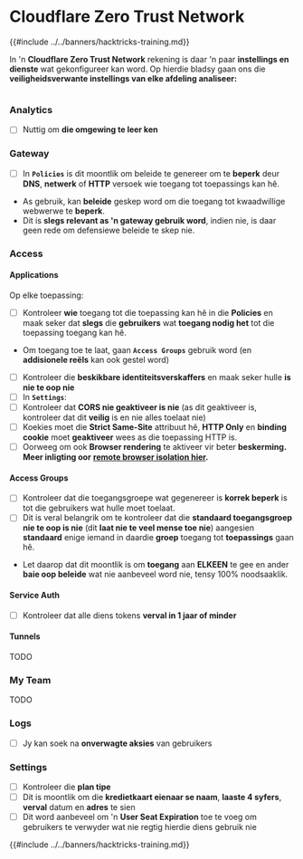 # Cloudflare Zero Trust Network

{{#include ../../banners/hacktricks-training.md}}

In 'n **Cloudflare Zero Trust Network** rekening is daar 'n paar **instellings en dienste** wat gekonfigureer kan word. Op hierdie bladsy gaan ons die **veiligheidsverwante instellings van elke afdeling analiseer:**

<figure><img src="../../images/image (206).png" alt=""><figcaption></figcaption></figure>

### Analytics

- [ ] Nuttig om **die omgewing te leer ken**

### **Gateway**

- [ ] In **`Policies`** is dit moontlik om beleide te genereer om te **beperk** deur **DNS**, **netwerk** of **HTTP** versoek wie toegang tot toepassings kan hê.
- As gebruik, kan **beleide** geskep word om die toegang tot kwaadwillige webwerwe te **beperk**.
- Dit is **slegs relevant as 'n gateway gebruik word**, indien nie, is daar geen rede om defensiewe beleide te skep nie.

### Access

#### Applications

Op elke toepassing:

- [ ] Kontroleer **wie** toegang tot die toepassing kan hê in die **Policies** en maak seker dat **slegs** die **gebruikers** wat **toegang nodig het** tot die toepassing toegang kan hê.
- Om toegang toe te laat, gaan **`Access Groups`** gebruik word (en **addisionele reëls** kan ook gestel word)
- [ ] Kontroleer die **beskikbare identiteitsverskaffers** en maak seker hulle **is nie te oop nie**
- [ ] In **`Settings`**:
- [ ] Kontroleer dat **CORS nie geaktiveer is nie** (as dit geaktiveer is, kontroleer dat dit **veilig** is en nie alles toelaat nie)
- [ ] Koekies moet die **Strict Same-Site** attribuut hê, **HTTP Only** en **binding cookie** moet **geaktiveer** wees as die toepassing HTTP is.
- [ ] Oorweeg om ook **Browser rendering** te aktiveer vir beter **beskerming. Meer inligting oor** [**remote browser isolation hier**](https://blog.cloudflare.com/cloudflare-and-remote-browser-isolation/)**.**

#### **Access Groups**

- [ ] Kontroleer dat die toegangsgroepe wat gegenereer is **korrek beperk** is tot die gebruikers wat hulle moet toelaat.
- [ ] Dit is veral belangrik om te kontroleer dat die **standaard toegangsgroep nie te oop is nie** (dit **laat nie te veel mense toe nie**) aangesien **standaard** enige iemand in daardie **groep** toegang tot **toepassings** gaan hê.
- Let daarop dat dit moontlik is om **toegang** aan **ELKEEN** te gee en ander **baie oop beleide** wat nie aanbeveel word nie, tensy 100% noodsaaklik.

#### Service Auth

- [ ] Kontroleer dat alle diens tokens **verval in 1 jaar of minder**

#### Tunnels

TODO

### My Team

TODO

### Logs

- [ ] Jy kan soek na **onverwagte aksies** van gebruikers

### Settings

- [ ] Kontroleer die **plan tipe**
- [ ] Dit is moontlik om die **kredietkaart eienaar se naam**, **laaste 4 syfers**, **verval** datum en **adres** te sien
- [ ] Dit word aanbeveel om 'n **User Seat Expiration** toe te voeg om gebruikers te verwyder wat nie regtig hierdie diens gebruik nie

{{#include ../../banners/hacktricks-training.md}}
